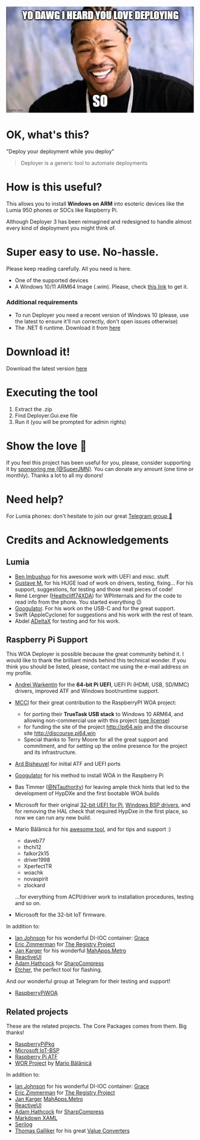 ﻿![Xzibit](Docs/xzibit.png)

# OK, what's this?

"Deploy your deployment while you deploy"

> Deployer is a generic tool to automate deployments

# How is this useful?

This allows you to install **Windows on ARM** into esoteric devices like the Lumia 950 phones or SOCs like Raspberry Pi.

Although Deployer 3 has been reimagined and redesigned to handle almost every kind of deployment you might think of.

# **Super easy to use. No-hassle.**

Please keep reading carefully. All you need is here.

- One of the supported devices	
- A Windows 10/11 ARM64 Image (.wim). Please, check [this link](https://github.com/WOA-Project/guides/blob/master/GettingWOA.md) to get it.

### Additional requirements
- To run Deployer you need a recent version of Windows 10 (please, use the latest to ensure it'll run correctly, don't open issues otherwise)
- The .NET 6 runtime. Download it from [here](https://dotnet.microsoft.com/download/dotnet/6.0)

# Download it!

Download the latest version [here](https://www.microsoft.com/store/productId/9N53GG0FTQR9)

# Executing the tool
1. Extract the .zip
3. Find Deployer.Gui.exe file
4. Run it (you will be prompted for admin rights)

# Show the love 🧡

If you feel this project has been useful for you, please, consider supporting it by [sponsoring me (@SuperJMN)](https://github.com/sponsors/SuperJMN). You can donate any amount (one time or monthly). Thanks a lot to all my donors!

# Need help?
For Lumia phones: don't hesitate to join our great [Telegram group 📱](https://t.me/joinchat/Ey6mehEPg0Fe4utQNZ9yjA)

# Credits and Acknowledgements
## Lumia

- [Ben Imbushuo](https://github.com/imbushuo) for his awesome work with UEFI and misc. stuff.
- [Gustave M.](https://twitter.com/gus33000) for his HUGE load of work on drivers, testing, fixing... For his support, suggestions, for testing and those neat pieces of code!
- René Lergner ([Heathcliff74XDA](http://www.twitter.com/Heathcliff74XDA)) for WPInternals and for the code to read info from the phone. You started everything 😉
- [Googulator](https://github.com/Googulator). For his work on the USB-C and for the great support. 
- Swift (AppleCyclone) for suggestions and his work with the rest of team.
- Abdel [ADeltaX](https://twitter.com/ADeltaXForce?s=17) for testing and for his work.

## Raspberry Pi Support

This WOA Deployer is possible because the great community behind it. I would like to thank the brilliant minds behind this technical wonder. If you think you should be listed, please, contact me using the e-mail address on my profile.

- [Andrei Warkentin](https://github.com/andreiw) for the **64-bit Pi UEFI**, UEFI Pi (HDMI, USB, SD/MMC) drivers, improved ATF and Windows boot/runtime support.
- [MCCI](https://mcci.com/) for their great contribution to the RaspberryPI WOA project:
  - for porting their **TrueTask USB stack** to Windows 10 ARM64, and allowing non-commercial use with this project ([see license](Docs/mcci_license.md))
  - for funding the site of the project http://pi64.win and the discourse site http://discourse.pi64.win
  - Special thanks to Terry Moore for all the great support and commitment, and for setting up the online presence for the project and its infrastructure.
- [Ard Bisheuvel](http://www.workofard.com/2017/02/uefi-on-the-pi/) for initial ATF and UEFI ports
- [Googulator](https://github.com/Googulator) for his method to install WOA in the Raspberry Pi
- Bas Timmer ([@NTauthority](https://twitter.com/ntauthority)) for leaving ample thick hints that led to the development of HypDXe and the first bootable WOA builds
- Microsoft for their original [32-bit UEFI for Pi](https://github.com/ms-iot/RPi-UEFI), [Windows BSP drivers](https://github.com/ms-iot/rpi-iotcore), and for removing the HAL check that required HypDxe in the first place, so now we can run any new build.
- Mario Bălănică for his [awesome tool](https://www.worproject.ml), and for tips and support :)
	- daveb77
    - thchi12
    - falkor2k15
    - driver1998
    - XperfectTR
    - woachk
    - novaspirit
    - zlockard 
     
    ...for everything from ACPI/driver work to installation procedures, testing and so on.
- Microsoft for the 32-bit IoT firmware.

In addition to:

- [Ian Johnson](https://github.com/ipjohnson) for his wonderful DI-IOC container: [Grace](https://github.com/ipjohnson/Grace)
- [Eric Zimmerman](https://github.com/EricZimmerman) for [The Registry Project](https://github.com/EricZimmerman/Registry)
- [Jan Karger](https://github.com/punker76) for his wonderful [MahApps.Metro](https://mahapps.com)
- [ReactiveUI](https://reactiveui.net)
- [Adam Hathcock](https://github.com/adamhathcock) for [SharpCompress](https://github.com/adamhathcock/sharpcompress)
- [Etcher](https://www.balena.io/etcher/), the perfect tool for flashing.

And our wonderful group at Telegram for their testing and support!
- [RaspberryPiWOA](https://t.me/raspberrypiwoa)

## Related projects
These are the related projects. The Core Packages comes from them. Big thanks!

- [RaspberryPiPkg](https://github.com/andreiw/RaspberryPiPkg)
- [Microsoft IoT-BSP](https://github.com/ms-iot/bsp)
- [Raspberry Pi ATF](https://github.com/andreiw/raspberry-pi3-atf)
- [WOR Project](https://www.worproject.ml) by [Mario Bălănică](https://github.com/mariobalanica)

In addition to:

- [Ian Johnson](https://github.com/ipjohnson) for his wonderful DI-IOC container: [Grace](https://github.com/ipjohnson/Grace)
- [Eric Zimmerman](https://github.com/EricZimmerman) for [The Registry Project](https://github.com/EricZimmerman/Registry)
- [Jan Karger](https://github.com/punker76) [MahApps.Metro](https://mahapps.com)
- [ReactiveUI](https://reactiveui.net)
- [Adam Hathcock](https://github.com/adamhathcock) for [SharpCompress](https://github.com/adamhathcock/sharpcompress)
- [Markdown XAML](https://github.com/theunrepentantgeek/Markdown.XAML)
- [Serilog](https://serilog.net/)
- [Thomas Galliker](https://www.linkedin.com/in/thomasgalliker/?originalSubdomain=ch) for his great [Value Converters](https://github.com/thomasgalliker/ValueConverters.NET)
